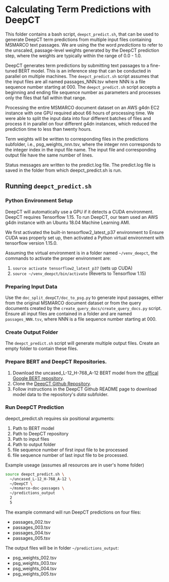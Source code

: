 # Calculating Term Predictions with DeepCT
This folder contains a bash script, `deepct_predict.sh`, that can be used to
generate DeepCT term predictions from multiple input files containing
MSMARCO text passages. We are using the the word *predictions* to refer
to the unscaled, passage-level weights generated by the DeepCT
prediction step, where the weights are typically within the range of
0.0 - 1.0.

DeepCT generates term predictions by submitting text passages to a fine-tuned
BERT model. This is an inference step that can be conducted in parallel on
multiple machines. The `deepct_predict.sh` script assumes that the input files
are all named passages_NNN.tsv where NNN is a file sequence number
starting at 000. The `deepct_predict.sh` script accepts a beginning and ending
file sequence number as parameters and processes only the files that
fall within that range.

Processing the entire MSMARCO document dataset on an AWS g4dn EC2
instance with one GPU required about 66 hours of processing time. We
were able to split the input data into four different batches of files
and process it in parallel on four different g4dn instances, which
reduced the prediction time to less than twenty hours.

Term weights will be written to corresponding files in the
predictions subfolder, i.e., psg_weights_nnn.tsv, where the integer
nnn corresponds to the integer index in the input file name.
The input file and corresponding output file have the same number of
lines.
   
Status messages are written to the predict.log file. The predict.log
file is saved in the folder from which deepct_predict.sh is run.

## Running `deepct_predict.sh`
### Python Environment Setup
DeepCT will automatically use a GPU if it detects a CUDA environment.
DeepCT requires Tensorflow 1.15. To run DeepCT, our team used an
AWS g4dn instance with an Ubuntu 18.04 Machine Learning AMI.

We first activated the built-in tensorflow2_latest_p37 environment to
Ensure CUDA was properly set up, then activated a Python virtual
environment with tensorflow version 1.15.0.

Assuming the virtual environment is in a folder named  `~/venv_deepct`,
the commands to activate the proper environment are:
1. `source activate tensorflow2_latest_p37` (sets up CUDA)
2. `source ~/venv_deepct/bin/activate` (Reverts to Tensorflow 1.15)

### Preparing Input Data
Use the `doc_split_deepCT/doc_to_psg.py` to generate input passages, either
from the original MSMARCO document dataset or from the query documents
created by the `create_query_docs/create_query_docs.py` script. Ensure
all input files are contained in a folder and are named `passages_NNN.tsv`,
where NNN is a file sequence number starting at 000.

### Create Output Folder
The `deepct_predict.sh` script will generate multiple output files.
Create an empty folder to contain these files.

### Prepare BERT and DeepCT Repositories.
1. Download the uncased_L-12_H-768_A-12 BERT model from the
[offical Google BERT repository](https://github.com/google-research/bert).
2. Clone the [DeepCT Github Repository](https://github.com/AdeDZY/DeepCT).
3. Follow instructions in the DeepCT Github README page to download model
data to the repository's *data* subfolder.

### Run DeepCT Prediction
deepct_predict.sh requires six positional arguments:
  1. Path to BERT model
  2. Path to DeepCT repository
  3. Path to input files
  4. Path to output folder
  5. file sequence number of first input file to be processed
  6. file sequence number of last input file to be processed.

  Example useage (assumes all resources are in user's home folder)
  ```bash
source deepct_predict.sh \
    ~/uncased_L-12_H-768_A-12 \
    ~/DeepCT \
    ~/msmarco-doc-passages \
    ~/predictions_output
    2
    5
```

The example command will run DeepCT predictions on four files:
  * passages_002.tsv
  * passages_003.tsv
  * passages_004.tsv
  * passages_005.tsv

The output files will be in folder `~/predictions_output`:
  * psg_weights_002.tsv
  * psg_weights_003.tsv
  * psg_weights_004.tsv
  * psg_weights_005.tsv